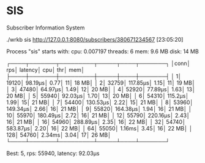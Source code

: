 # SIS
Subscriber Information System

./wrkb sis http://127.0.0.1:8080/subscribers/380671234567                                                                                               [23:05:20]

Process "sis" starts with:
cpu: 0.007197
threads: 6
mem: 9.6 MB
disk: 14 MB

┌────┬───────┬─────────┬─────┬────┬───────┐
│conn│    rps│  latency│  cpu│ thr│    mem│
├────┼───────┼─────────┼─────┼────┼───────┤
│   1│  19120│  98.19µs│ 0.77│  11│  18 MB│
│   2│  32759│ 117.85µs│ 1.15│  11│  19 MB│
│   3│  47480│  64.97µs│ 1.49│  12│  20 MB│
│   4│  52920│  77.89µs│ 1.63│  13│  20 MB│
│   5│  55940│  92.03µs│ 1.70│  13│  20 MB│
│   6│  54310│  115.2µs│ 1.99│  15│  21 MB│
│   7│  54400│ 130.53µs│ 2.22│  15│  21 MB│
│   8│  53960│ 149.34µs│ 2.66│  16│  21 MB│
│   9│  55820│ 164.38µs│ 1.94│  16│  21 MB│
│  10│  55970│ 180.49µs│ 2.72│  16│  21 MB│
│  12│  55790│ 220.16µs│ 2.43│  16│  21 MB│
│  16│  54960│ 288.89µs│ 2.35│  16│  22 MB│
│  32│  54740│ 583.87µs│ 2.20│  16│  22 MB│
│  64│  55050│   1.16ms│ 3.45│  16│  22 MB│
│ 128│  54760│   2.34ms│ 3.04│  17│  26 MB│
└────┴───────┴─────────┴─────┴────┴───────┘

Best: 5, rps: 55940, latency: 92.03µs
